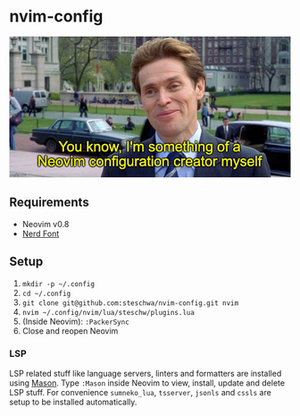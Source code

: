 # nvim-config

![](./you-know.jpg)

## Requirements

- Neovim v0.8
- [Nerd Font](https://github.com/ryanoasis/nerd-fonts)

## Setup

1. `mkdir -p ~/.config`
2. `cd ~/.config`
3. `git clone git@github.com:steschwa/nvim-config.git nvim`
4. `nvim ~/.config/nvim/lua/steschw/plugins.lua`
5. (Inside Neovim): `:PackerSync`
6. Close and reopen Neovim

### LSP

LSP related stuff like language servers, linters and formatters are installed using [Mason](https://github.com/williamboman/mason.nvim).
Type `:Mason` inside Neovim to view, install, update and delete LSP stuff.
For convenience `sumneko_lua`, `tsserver`, `jsonls` and `cssls` are setup to be installed automatically.
